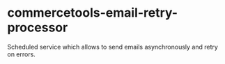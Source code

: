 # commercetools-email-retry-processor
Scheduled service which allows to send emails asynchronously and retry on errors.
